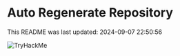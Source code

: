 # Auto Regenerate Repository

This README was last updated: 2024-09-07 22:50:56

 ![TryHackMe](https://tryhackme.com/badge/533634)